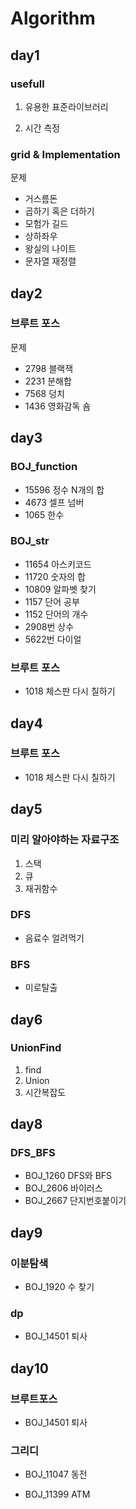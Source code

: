# Algorithm

## day1

### usefull

1. 유용한 표준라이브러리

2. 시간 측정

### grid & Implementation

문제

- 거스름돈
- 곱하기 혹은 더하기
- 모험가 길드
- 상하좌우
- 왕실의 나이트
- 문자열 재정렬

## day2

### 브루트 포스

문제

- 2798 블랙잭
- 2231 분해합
- 7568 덩치
- 1436 영화감독 숌

## day3

### BOJ_function

- 15596 정수 N개의 합
- 4673 셀프 넘버
- 1065 한수

### BOJ_str

- 11654 아스키코드
- 11720 숫자의 합
- 10809 알파벳 찾기
- 1157 단어 공부
- 1152 단어의 개수
- 2908번 상수
- 5622번 다이얼

### 브루트 포스

- 1018 체스판 다시 칠하기

## day4

### 브루트 포스

- 1018 체스판 다시 칠하기

## day5

### 미리 알아야하는 자료구조

1. 스택
2. 큐
3. 재귀함수

### DFS

- 음료수 얼려먹기

### BFS

- 미로탈출

## day6

### UnionFind

1. find
2. Union
3. 시간복잡도

## day8

### DFS_BFS

- BOJ_1260 DFS와 BFS
- BOJ_2606 바이러스
- BOJ_2667 단지번호붙이기

## day9

### 이분탐색

- BOJ_1920 수 찾기

### dp

- BOJ_14501 퇴사

## day10

### 브루트포스

- BOJ_14501 퇴사

### 그리디

- BOJ_11047 동전

- BOJ_11399 ATM
